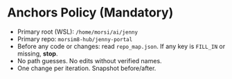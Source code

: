 # Anchors Policy (Mandatory)
- Primary root (WSL): `/home/morsi/ai/jenny`
- Primary repo: `morsim8-hub/jenny-portal`
- Before any code or changes: read `repo_map.json`. If any key is `FILL_IN` or missing, **stop**.
- No path guesses. No edits without verified names.
- One change per iteration. Snapshot before/after.
